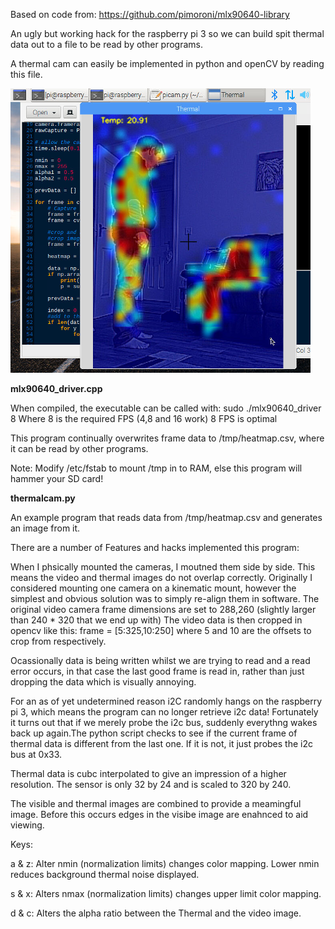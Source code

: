 Based on code from: https://github.com/pimoroni/mlx90640-library

An ugly but working hack for the raspberry pi 3 so we can build spit thermal data out to a file to be read by other programs.

A thermal cam can easily be implemented in python and openCV by reading this file.

![Screenshot](media/therm.png)

**mlx90640_driver.cpp**

When compiled, the executable can be called with: sudo ./mlx90640_driver 8
Where 8 is the required FPS (4,8 and 16 work) 8 FPS is optimal

This program continually overwrites frame data to /tmp/heatmap.csv, where it can be read by other programs.

Note: Modify /etc/fstab to mount /tmp in to RAM, else this program will hammer your SD card!

**thermalcam.py**

An example program that reads data from /tmp/heatmap.csv and generates an image from it.

There are a number of Features and hacks implemented this program:

When I phsically mounted the cameras, I moutned them side by side. This means the video and thermal images do not overlap correctly. Originally I considered mounting one camera on a kinematic mount, however the simplest and obvious solution was to simply re-align them in software.
The original video camera frame dimensions are set to 288,260 (slightly larger than 240 * 320 that we end up with)
The video data is then cropped in opencv like this: frame = [5:325,10:250] where 5 and 10 are the offsets to crop from respectively.

Ocassionally data is being written whilst we are trying to read and a read error occurs, in that case the last good frame is read in, rather than just dropping the data which is visually annoying.

For an as of yet undetermined reason i2C randomly hangs on the raspberry pi 3, which means the program can no longer retrieve i2c data! Fortunately it turns out that if we merely probe the i2c bus, suddenly everythng wakes back up again.The python script checks to see if the current frame of thermal data is different from the last one. If it is not, it just probes the i2c bus at 0x33.

Thermal data is cubc interpolated to give an impression of a higher resolution. The sensor is only 32 by 24 and is scaled to 320 by 240.

The visible and thermal images are combined to provide a meamingful image. Before this occurs edges in the visibe image are enahnced to aid viewing.

Keys:

a & z: Alter nmin (normalization limits) changes color mapping. Lower nmin reduces background thermal noise displayed.

s & x: Alters nmax (normalization limits) changes upper limit color mapping.

d & c: Alters the alpha ratio between the Thermal and the video image.







